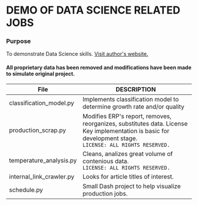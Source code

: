 # DEMO OF DATA SCIENCE RELATED JOBS

### Purpose
To demonstrate Data Science skills. [Visit author's website.](https://www.dennisrotnov.com)

#### All proprietary data has been removed and modifications have been made to simulate original project.
| File | DESCRIPTION |
|-----|-------------|
|classification_model.py|Implements classification model to determine growth rate and/or quality|
|production_scrap.py|Modifies ERP's report, removes, reorganizes, substitutes data. License Key implementation is basic for development stage.</br> `LICENSE: ALL RIGHTS RESERVED.`|
|temperature_analysis.py|Cleans, analizes great volume of contenious data.</br> `LICENSE: ALL RIGHTS RESERVED.`
|internal_link_crawler.py|Looks for article titles of interest.|
|schedule.py|Small Dash project to help visualize production jobs.|
